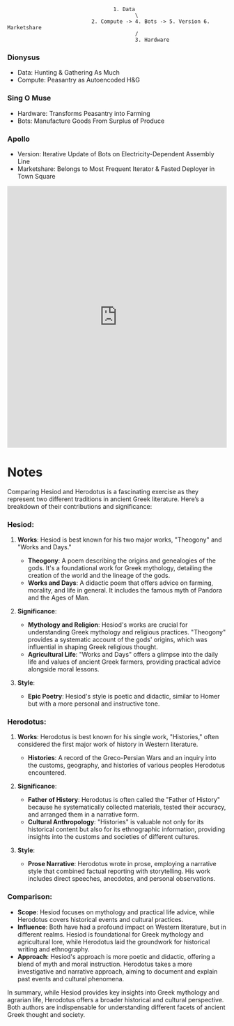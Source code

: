                                       1. Data
                                             \
                               2. Compute -> 4. Bots -> 5. Version 6. Marketshare
                                             /
                                             3. Hardware


### Dionysus
- Data: Hunting & Gathering As Much
- Compute: Peasantry as Autoencoded H&G
  
### Sing O Muse
- Hardware: Transforms Peasantry into Farming
- Bots: Manufacture Goods From Surplus of Produce
  
### Apollo
- Version: Iterative Update of Bots on Electricity-Dependent Assembly Line
- Marketshare: Belongs to Most Frequent Iterator & Fasted Deployer in Town Square

<iframe src="https://abikesa.github.io/tradition/" width="100%" height="600px" style="border:none"></iframe>

# Notes

Comparing Hesiod and Herodotus is a fascinating exercise as they represent two different traditions in ancient Greek literature. Here’s a breakdown of their contributions and significance:

### Hesiod:
1. **Works**: Hesiod is best known for his two major works, "Theogony" and "Works and Days."
   - **Theogony**: A poem describing the origins and genealogies of the gods. It's a foundational work for Greek mythology, detailing the creation of the world and the lineage of the gods.
   - **Works and Days**: A didactic poem that offers advice on farming, morality, and life in general. It includes the famous myth of Pandora and the Ages of Man.

2. **Significance**:
   - **Mythology and Religion**: Hesiod's works are crucial for understanding Greek mythology and religious practices. "Theogony" provides a systematic account of the gods' origins, which was influential in shaping Greek religious thought.
   - **Agricultural Life**: "Works and Days" offers a glimpse into the daily life and values of ancient Greek farmers, providing practical advice alongside moral lessons.

3. **Style**:
   - **Epic Poetry**: Hesiod's style is poetic and didactic, similar to Homer but with a more personal and instructive tone.

### Herodotus:
1. **Works**: Herodotus is best known for his single work, "Histories," often considered the first major work of history in Western literature.
   - **Histories**: A record of the Greco-Persian Wars and an inquiry into the customs, geography, and histories of various peoples Herodotus encountered.

2. **Significance**:
   - **Father of History**: Herodotus is often called the "Father of History" because he systematically collected materials, tested their accuracy, and arranged them in a narrative form.
   - **Cultural Anthropology**: "Histories" is valuable not only for its historical content but also for its ethnographic information, providing insights into the customs and societies of different cultures.

3. **Style**:
   - **Prose Narrative**: Herodotus wrote in prose, employing a narrative style that combined factual reporting with storytelling. His work includes direct speeches, anecdotes, and personal observations.

### Comparison:
- **Scope**: Hesiod focuses on mythology and practical life advice, while Herodotus covers historical events and cultural practices.
- **Influence**: Both have had a profound impact on Western literature, but in different realms. Hesiod is foundational for Greek mythology and agricultural lore, while Herodotus laid the groundwork for historical writing and ethnography.
- **Approach**: Hesiod's approach is more poetic and didactic, offering a blend of myth and moral instruction. Herodotus takes a more investigative and narrative approach, aiming to document and explain past events and cultural phenomena.

In summary, while Hesiod provides key insights into Greek mythology and agrarian life, Herodotus offers a broader historical and cultural perspective. Both authors are indispensable for understanding different facets of ancient Greek thought and society.
